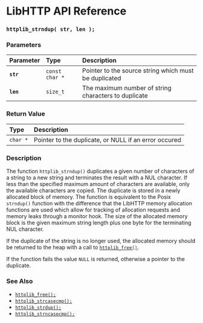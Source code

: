 # LibHTTP API Reference

### `httplib_strndup( str, len );`

### Parameters

| Parameter | Type | Description |
| :--- | :--- | :--- |
|**`str`**|`const char *`|Pointer to the source string which must be duplicated|
|**`len`**|`size_t`|The maximum number of string characters to duplicate|

### Return Value

| Type | Description |
| :--- | :--- |
|`char *`|Pointer to the duplicate, or NULL if an error occured|

### Description

The function `httplib_strndup()` duplicates a given number of characters of a string to a new string and terminates the result with a NUL character. If less than the specified maximum amount of characters are available, only the available characters are copied. The duplicate is stored in a newly allocated block of memory. The function is equivalent to the Posix `strndup()` function with the difference that the LibHTTP memory allocation functions are used which allow for tracking of allocation requests and memory leaks through a monitor hook. The size of the allocated memory block is the given maximum string length plus one byte for the terminating NUL character.

If the duplicate of the string is no longer used, the allocated memory should be returned to the heap with a call to [`httplib_free()`](httplib_free.md).

If the function fails the value `NULL` is returned, otherwise a pointer to the duplicate.

### See Also

* [`httplib_free();`](httplib_free.md)
* [`httplib_strcasecmp();`](httplib_strcasecmp.md)
* [`httplib_strdup();`](httplib_strdup.md)
* [`httplib_strncasecmp();`](httplib_strncasecmp.md)
